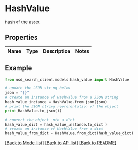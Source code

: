 # HashValue

hash of the asset

## Properties

Name | Type | Description | Notes
------------ | ------------- | ------------- | -------------

## Example

```python
from usd_search_client.models.hash_value import HashValue

# update the JSON string below
json = "{}"
# create an instance of HashValue from a JSON string
hash_value_instance = HashValue.from_json(json)
# print the JSON string representation of the object
print(HashValue.to_json())

# convert the object into a dict
hash_value_dict = hash_value_instance.to_dict()
# create an instance of HashValue from a dict
hash_value_from_dict = HashValue.from_dict(hash_value_dict)
```
[[Back to Model list]](../README.md#documentation-for-models) [[Back to API list]](../README.md#documentation-for-api-endpoints) [[Back to README]](../README.md)


